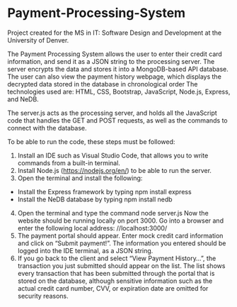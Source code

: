 # Payment-Processing-System
Project created for the MS in IT: Software Design and Development at the University of Denver.

The Payment Processing System allows the user to enter their credit card information, and send it as a JSON string to the processing server. The server encrypts the data and stores it into a MongoDB-based API database. The user can also view the payment history webpage, which displays the decrypted data stored in the database in chronological order The technologies used are: HTML, CSS, Bootstrap, JavaScript, Node.js, Express, and NeDB.

The server.js acts as the processing server, and holds all the JavaScript code that handles the GET and POST requests, as well as the commands to connect with the database.

To be able to run the code, these steps must be followed:
1) Install an IDE such as Visual Studio Code, that allows you to write commands from a built-in terminal.
2) Install Node.js (https://nodejs.org/en/) to be able to run the server.
3) Open the terminal and install the following:
- Install the Express framework by typing npm install express
- Install the NeDB database by typing npm install nedb
4) Open the terminal and type the command node server.js Now the website should be running locally on port 3000. Go into a browser and enter the following local address: //localhost:3000/
5) The payment portal should appear. Enter mock credit card information and click on “Submit payment!”. The information you entered should be logged into the IDE terminal, as a JSON string.
6) If you go back to the client and select “View Payment History…”, the transaction you just submitted should appear on the list. The list shows every transaction that has been submitted through the portal that is stored on the database, although sensitive information such as the actual credit card number, CVV, or expiration date are omitted for security reasons.
